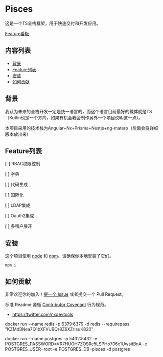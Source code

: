 # Pisces

这是一个TS全栈框架，用于快速交付和开发应用。

[Feature看板](https://github.com/orgs/ling-moe/projects/1)

## 内容列表

- [背景](#背景)
- [Feature列表](#Feature列表)
- [安装](#安装)
- [如何贡献](#如何贡献)

## 背景

我认为未来的全栈开发一定是统一语言的，而这个语言目前最好的载体就是TS（Kotlin也是一个方向，如果有机会我会制作另外一个项目说明这一点）。

本项目采用的技术栈为Angular+Nx+Prisma+Nestjs+ng-matero（后面会将详细版本放出来）

## Feature列表

[-] RBAC权限控制

[ ] 字典

[ ] 代码生成

[ ] 国际化

[ ] LDAP集成

[ ] Oauth2集成

[ ] 多租户展开

## 安装

这个项目使用 [node](http://nodejs.org/) 和 [npm](https://npmjs.com/)。请确保你本地安装了它们。

```shell
npm i
```

## 如何贡献

非常欢迎你的加入！[提一个 Issue](https://github.com/RichardLitt/standard-readme/issues/new) 或者提交一个 Pull Request。

标准 Readme 遵循 [Contributor Covenant](http://contributor-covenant.org/version/1/3/0/) 行为规范。

- https://twitter.com/nxdevtools

docker run --name redis -p 6379:6379 -d redis --requirepass "KZMdBNea7Q1bXFVUBQr8Z9XZrlsuK820"

docker run --name postgres -p 5432:5432 -e POSTGRES_PASSWORD=VR7HUOH7ZOSRe5LSPHo706e1UwsitBnA -e POSTGRES_USER=root -e POSTGRES_DB=pisces -d postgres


